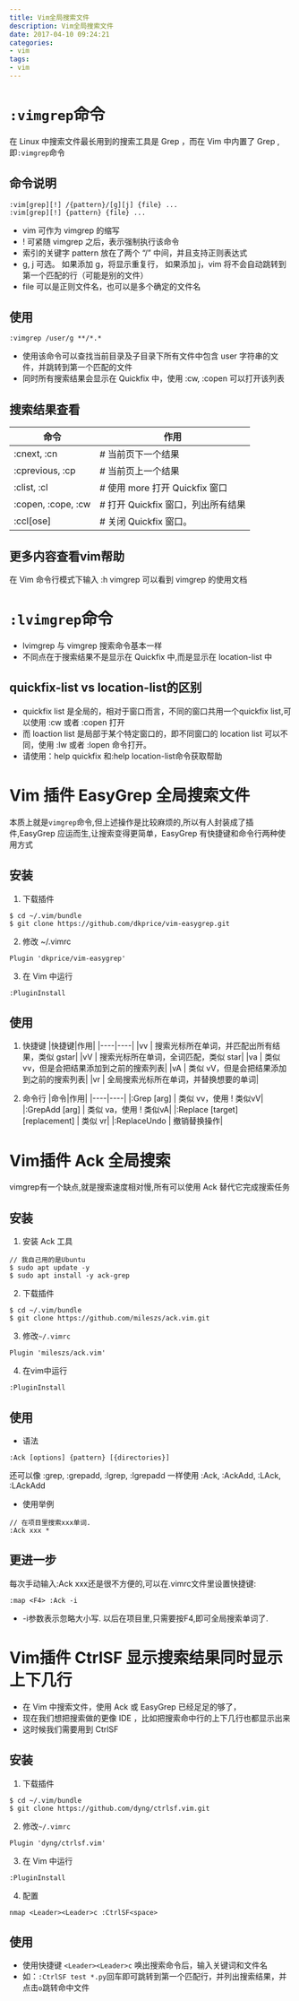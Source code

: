 ```yaml
---
title: Vim全局搜索文件
description: Vim全局搜索文件
date: 2017-04-10 09:24:21
categories:
- vim
tags:
- vim
---
```

#   `:vimgrep`命令
在 Linux 中搜索文件最长用到的搜索工具是 Grep ，而在 Vim 中内置了 Grep ,即`:vimgrep`命令

##  命令说明
```
:vim[grep][!] /{pattern}/[g][j] {file} ...
:vim[grep][!] {pattern} {file} ...
```
+    vim 可作为 vimgrep 的缩写
+   ! 可紧随 vimgrep 之后，表示强制执行该命令
+   索引的关键字 pattern 放在了两个 “/” 中间，并且支持正则表达式
+   g, j 可选。 如果添加 g，将显示重复行， 如果添加 j，vim 将不会自动跳转到第一个匹配的行（可能是别的文件）
+   file 可以是正则文件名，也可以是多个确定的文件名

##  使用
```
:vimgrep /user/g **/*.*
```
+   使用该命令可以查找当前目录及子目录下所有文件中包含 user 字符串的文件，并跳转到第一个匹配的文件
+   同时所有搜索结果会显示在 Quickfix 中，使用 :cw, :copen 可以打开该列表

##  搜索结果查看
|命令|作用|
|----|----|
|:cnext, :cn         |  # 当前页下一个结果|
|:cprevious, :cp     |  # 当前页上一个结果|
|:clist, :cl         |  # 使用 more 打开 Quickfix 窗口|
|:copen, :cope, :cw  |  # 打开 Quickfix 窗口，列出所有结果|
|:ccl[ose]           |  # 关闭 Quickfix 窗口。|

##  更多内容查看vim帮助
在 Vim 命令行模式下输入 :h vimgrep 可以看到 vimgrep 的使用文档


#   `:lvimgrep`命令
+   lvimgrep 与 vimgrep 搜索命令基本一样
+   不同点在于搜索结果不是显示在 Quickfix 中,而是显示在 location-list 中

##  quickfix-list vs location-list的区别
+   quickfix list 是全局的，相对于窗口而言，不同的窗口共用一个quickfix list,可以使用 :cw 或者 :copen 打开
+   而 loaction list 是局部于某个特定窗口的，即不同窗口的 location list 可以不同，使用 :lw 或者 :lopen 命令打开。
+   请使用：help quickfix 和:help location-list命令获取帮助


#   Vim 插件 EasyGrep 全局搜索文件
本质上就是`vimgrep`命令,但上述操作是比较麻烦的,所以有人封装成了插件,EasyGrep 应运而生,让搜索变得更简单，EasyGrep 有快捷键和命令行两种使用方式

##  安装
1.  下载插件
```
$ cd ~/.vim/bundle
$ git clone https://github.com/dkprice/vim-easygrep.git
```
2.  修改 ~/.vimrc
```
Plugin 'dkprice/vim-easygrep'
```
3.  在 Vim 中运行
```
:PluginInstall
```

##  使用
1.  快捷键
|快捷键|作用|
|----|----|
|<Leader>vv  | 搜索光标所在单词，并匹配出所有结果，类似 gstar|
|<Leader>vV  | 搜索光标所在单词，全词匹配，类似 star|
|<Leader>va  | 类似 vv，但是会把结果添加到之前的搜索列表|
|<Leader>vA  | 类似 vV，但是会把结果添加到之前的搜索列表|
|<Leader>vr  | 全局搜索光标所在单词，并替换想要的单词|

2.  命令行
|命令|作用|
|----|----|
|:Grep [arg]                     | 类似 <Leader>vv，使用 ! 类似<Leader>vV|
|:GrepAdd [arg]                  | 类似 <Leader>va，使用 ! 类似<Leader>vA|
|:Replace [target] [replacement] | 类似 <Leader>vr|
|:ReplaceUndo                    | 撤销替换操作|


#   Vim插件 Ack 全局搜索
vimgrep有一个缺点,就是搜索速度相对慢,所有可以使用 Ack 替代它完成搜索任务

##  安装
1.  安装 Ack 工具
```
// 我自己用的是Ubuntu
$ sudo apt update -y
$ sudo apt install -y ack-grep
```
2.  下载插件
```
$ cd ~/.vim/bundle
$ git clone https://github.com/mileszs/ack.vim.git
```
3.  修改`~/.vimrc`
```
Plugin 'mileszs/ack.vim'
```
4.  在vim中运行
```
:PluginInstall
```

##  使用
+   语法
```
:Ack [options] {pattern} [{directories}]
```
还可以像 :grep, :grepadd, :lgrep, :lgrepadd 一样使用 :Ack, :AckAdd, :LAck, :LAckAdd

+   使用举例
```
// 在项目里搜索xxx单词.
:Ack xxx *
```

##  更进一步
每次手动输入:Ack xxx还是很不方便的,可以在.vimrc文件里设置快捷键:
```
:map <F4> :Ack -i
```
+   -i参数表示忽略大小写. 以后在项目里,只需要按F4,即可全局搜索单词了.


#   Vim插件 CtrlSF 显示搜索结果同时显示上下几行
+   在 Vim 中搜索文件，使用 Ack 或 EasyGrep 已经足足的够了，
+   现在我们想把搜索做的更像 IDE ，比如把搜索命中行的上下几行也都显示出来
+   这时候我们需要用到 CtrlSF

##  安装
1.  下载插件
```
$ cd ~/.vim/bundle
$ git clone https://github.com/dyng/ctrlsf.vim.git
```

2.  修改`~/.vimrc`
```
Plugin 'dyng/ctrlsf.vim'
```

3.  在 Vim 中运行
```
:PluginInstall
```

4.  配置
```
nmap <Leader><Leader>c :CtrlSF<space>
```

##  使用
+   使用快捷键 `<Leader><Leader>c` 唤出搜索命令后，输入关键词和文件名
+   如：`:CtrlSF test *.py`回车即可跳转到第一个匹配行，并列出搜索结果，并点击`o`跳转命中文件


